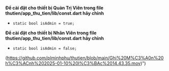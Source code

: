 **Để cài đặt cho thiết bị Quản Trị Viên trong file thutien/app_thu_tien/lib/const.dart hãy chỉnh**
- ````static bool isAdmin = true;````

**Để cài đặt cho thiết bị Nhân Viên trong file thutien/app_thu_tien/lib/const.dart hãy chỉnh**
- ````static bool isAdmin = false;````
  
(https://github.com/plminhphu/thutien/blob/main/Ghi%20M%C3%A0n%20h%C3%ACnh%202025-01-10%20l%C3%BAc%2014.43.35.mov)")

